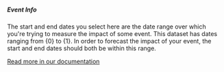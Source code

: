 ##### Event Info
The start and end dates you select here are the date range over which you're trying to measure the impact of some event. This dataset has dates ranging from <span class="number">{0}</span> to <span class="number">{1}</span>. In order to forecast the impact of your event, the start and end dates should both be within this range. 

<a href="http://docs.nexosis.com/guides/impact-analysis" target="_blank">Read more in our documentation</a>